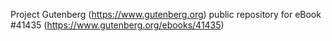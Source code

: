 Project Gutenberg (https://www.gutenberg.org) public repository for eBook #41435 (https://www.gutenberg.org/ebooks/41435)
